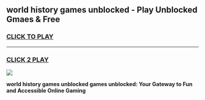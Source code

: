 
## world history games unblocked - Play Unblocked Gmaes & Free
<h3>
<a href="https://news.freeplayer.one?title=world_history_games_unblocked&ref=23F">CLICK TO PLAY</a></h3>
<hr>

<h3>
<a href="https://news.freeplayer.one?title=world_history_games_unblocked&ref=23F">CLICK 2 PLAY</a>
  
</h3>

<a href="https://news.freeplayer.one?title=world_history_games_unblocked&ref=23F/"><img src="https://clearcache.store/games.png"></a>


**world history games unblocked games unblocked: Your Gateway to Fun and Accessible Online Gaming**
